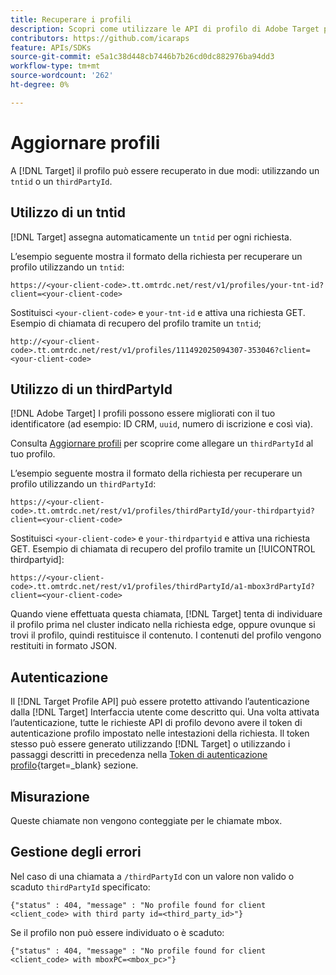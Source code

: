 ```yaml
---
title: Recuperare i profili
description: Scopri come utilizzare le API di profilo di Adobe Target per recuperare i dati dei visitatori da utilizzare in [!DNL Target].
contributors: https://github.com/icaraps
feature: APIs/SDKs
source-git-commit: e5a1c38d448cb7446b7b26cd0dc882976ba94dd3
workflow-type: tm+mt
source-wordcount: '262'
ht-degree: 0%

---
```


# Aggiornare profili

A [!DNL Target] il profilo può essere recuperato in due modi: utilizzando un `tntid` o un `thirdPartyId`.

## Utilizzo di un tntid

[!DNL Target] assegna automaticamente un `tntid` per ogni richiesta.

L’esempio seguente mostra il formato della richiesta per recuperare un profilo utilizzando un `tntid`:

```
https://<your-client-code>.tt.omtrdc.net/rest/v1/profiles/your-tnt-id?client=<your-client-code>
```

Sostituisci `<your-client-code>` e `your-tnt-id` e attiva una richiesta GET. Esempio di chiamata di recupero del profilo tramite un `tntid`;

```
http://<your-client-code>.tt.omtrdc.net/rest/v1/profiles/111492025094307-353046?client=<your-client-code>
```

## Utilizzo di un thirdPartyId

[!DNL Adobe Target] I profili possono essere migliorati con il tuo identificatore (ad esempio: ID CRM, `uuid`, numero di iscrizione e così via).

Consulta [Aggiornare profili](/help/dev/administer/profile-api/profile-api-overview.md) per scoprire come allegare un `thirdPartyId` al tuo profilo.

L’esempio seguente mostra il formato della richiesta per recuperare un profilo utilizzando un `thirdPartyId`:

```
https://<your-client-code>.tt.omtrdc.net/rest/v1/profiles/thirdPartyId/your-thirdpartyid?client=<your-client-code>
```

Sostituisci `<your-client-code>` e `your-thirdpartyid` e attiva una richiesta GET. Esempio di chiamata di recupero del profilo tramite un [!UICONTROL thirdpartyid]:

```
https://<your-client-code>.tt.omtrdc.net/rest/v1/profiles/thirdPartyId/a1-mbox3rdPartyId?client=<your-client-code>
```

Quando viene effettuata questa chiamata, [!DNL Target] tenta di individuare il profilo prima nel cluster indicato nella richiesta edge, oppure ovunque si trovi il profilo, quindi restituisce il contenuto. I contenuti del profilo vengono restituiti in formato JSON.

## Autenticazione

Il [!DNL Target Profile API] può essere protetto attivando l’autenticazione dalla [!DNL Target] Interfaccia utente come descritto qui. Una volta attivata l’autenticazione, tutte le richieste API di profilo devono avere il token di autenticazione profilo impostato nelle intestazioni della richiesta. Il token stesso può essere generato utilizzando [!DNL Target] o utilizzando i passaggi descritti in precedenza nella [Token di autenticazione profilo](https://developers.adobetarget.com/api/#authentication-tokens){target=_blank} sezione.

## Misurazione

Queste chiamate non vengono conteggiate per le chiamate mbox.

## Gestione degli errori

Nel caso di una chiamata a `/thirdPartyId` con un valore non valido o scaduto `thirdPartyId` specificato:

```
{"status" : 404, "message" : "No profile found for client <client_code> with third party id=<third_party_id>"}
```

Se il profilo non può essere individuato o è scaduto:

```
{"status" : 404, "message" : "No profile found for client <client_code> with mboxPC=<mbox_pc>"}
```
